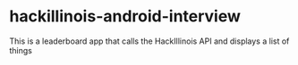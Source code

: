 # hackillinois-android-interview
This is a leaderboard app that calls the HackIllinois API and displays a list of things
